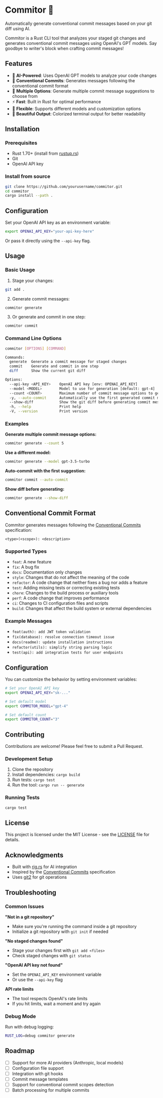 # Commitor 🚀

Automatically generate conventional commit messages based on your git diff using AI.

Commitor is a Rust CLI tool that analyzes your staged git changes and generates conventional commit messages using OpenAI's GPT models. Say goodbye to writer's block when crafting commit messages!

## Features

- 🤖 **AI-Powered**: Uses OpenAI GPT models to analyze your code changes
- 📝 **Conventional Commits**: Generates messages following the conventional commit format
- 🎯 **Multiple Options**: Generate multiple commit message suggestions to choose from
- ⚡ **Fast**: Built in Rust for optimal performance
- 🔧 **Flexible**: Supports different models and customization options
- 🎨 **Beautiful Output**: Colorized terminal output for better readability

## Installation

### Prerequisites

- Rust 1.70+ (install from [rustup.rs](https://rustup.rs/))
- Git
- OpenAI API key

### Install from source

```bash
git clone https://github.com/yourusername/commitor.git
cd commitor
cargo install --path .
```

## Configuration

Set your OpenAI API key as an environment variable:

```bash
export OPENAI_API_KEY="your-api-key-here"
```

Or pass it directly using the `--api-key` flag.

## Usage

### Basic Usage

1. Stage your changes:
```bash
git add .
```

2. Generate commit messages:
```bash
commitor generate
```

3. Or generate and commit in one step:
```bash
commitor commit
```

### Command Line Options

```bash
commitor [OPTIONS] [COMMAND]

Commands:
  generate  Generate a commit message for staged changes
  commit    Generate and commit in one step
  diff      Show the current git diff

Options:
  --api-key <API_KEY>    OpenAI API key [env: OPENAI_API_KEY]
  --model <MODEL>        Model to use for generation [default: gpt-4]
  --count <COUNT>        Maximum number of commit message options to generate [default: 3]
  -y, --auto-commit      Automatically use the first generated commit message
  --show-diff            Show the git diff before generating commit message
  -h, --help             Print help
  -V, --version          Print version
```

### Examples

**Generate multiple commit message options:**
```bash
commitor generate --count 5
```

**Use a different model:**
```bash
commitor generate --model gpt-3.5-turbo
```

**Auto-commit with the first suggestion:**
```bash
commitor commit --auto-commit
```

**Show diff before generating:**
```bash
commitor generate --show-diff
```

## Conventional Commit Format

Commitor generates messages following the [Conventional Commits](https://www.conventionalcommits.org/) specification:

```
<type>(<scope>): <description>
```

### Supported Types

- `feat`: A new feature
- `fix`: A bug fix
- `docs`: Documentation only changes
- `style`: Changes that do not affect the meaning of the code
- `refactor`: A code change that neither fixes a bug nor adds a feature
- `test`: Adding missing tests or correcting existing tests
- `chore`: Changes to the build process or auxiliary tools
- `perf`: A code change that improves performance
- `ci`: Changes to CI configuration files and scripts
- `build`: Changes that affect the build system or external dependencies

### Example Messages

- `feat(auth): add JWT token validation`
- `fix(database): resolve connection timeout issue`
- `docs(readme): update installation instructions`
- `refactor(utils): simplify string parsing logic`
- `test(api): add integration tests for user endpoints`

## Configuration

You can customize the behavior by setting environment variables:

```bash
# Set your OpenAI API key
export OPENAI_API_KEY="sk-..."

# Set default model
export COMMITOR_MODEL="gpt-4"

# Set default count
export COMMITOR_COUNT="3"
```

## Contributing

Contributions are welcome! Please feel free to submit a Pull Request.

### Development Setup

1. Clone the repository
2. Install dependencies: `cargo build`
3. Run tests: `cargo test`
4. Run the tool: `cargo run -- generate`

### Running Tests

```bash
cargo test
```

## License

This project is licensed under the MIT License - see the [LICENSE](LICENSE) file for details.

## Acknowledgments

- Built with [rig.rs](https://github.com/0xPlaygrounds/rig) for AI integration
- Inspired by the [Conventional Commits](https://www.conventionalcommits.org/) specification
- Uses [git2](https://github.com/rust-lang/git2-rs) for git operations

## Troubleshooting

### Common Issues

**"Not in a git repository"**
- Make sure you're running the command inside a git repository
- Initialize a git repository with `git init` if needed

**"No staged changes found"**
- Stage your changes first with `git add <files>`
- Check staged changes with `git status`

**"OpenAI API key not found"**
- Set the `OPENAI_API_KEY` environment variable
- Or use the `--api-key` flag

**API rate limits**
- The tool respects OpenAI's rate limits
- If you hit limits, wait a moment and try again

### Debug Mode

Run with debug logging:
```bash
RUST_LOG=debug commitor generate
```

## Roadmap

- [ ] Support for more AI providers (Anthropic, local models)
- [ ] Configuration file support
- [ ] Integration with git hooks
- [ ] Commit message templates
- [ ] Support for conventional commit scopes detection
- [ ] Batch processing for multiple commits